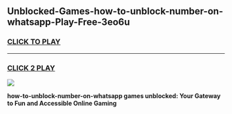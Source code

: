 
## Unblocked-Games-how-to-unblock-number-on-whatsapp-Play-Free-3eo6u
<h3>
<a href="https://premium76.site?title=how-to-unblock-number-on-whatsapp&ref=18A1">CLICK TO PLAY</a></h3>
<hr>

<h3>
<a href="https://premium76.site?title=how-to-unblock-number-on-whatsapp&ref=18A1">CLICK 2 PLAY</a>
  
</h3>

<a href="https://premium76.site?title=how-to-unblock-number-on-whatsapp&ref=18A1"><img src="https://clearcache.store/games.png"></a>


**how-to-unblock-number-on-whatsapp games unblocked: Your Gateway to Fun and Accessible Online Gaming**
